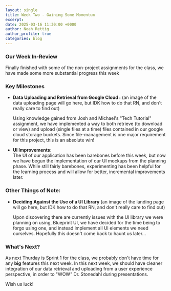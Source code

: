 ```yaml
---
layout: single
title: Week Two - Gaining Some Momentum
excerpt: 
date: 2025-03-16 11:30:00 +0000
author: Noah Rettig
author_profile: true
categories: blog
---
```



### Our Week In-Review

Finally finished with some of the non-project assignments for the class, we have made some more substantial progress this week

### Key Milestones

- **Data Uploading and Retrieval from Google Cloud :**
  (an image of the data uploading page will go here, but IDK how to do that RN, and don't really care to find out)
  
  Using knowledge gained from Josh and Michael's "Tech Tutorial" assignment, we have implemented a way to both retrieve (to download or view) and upload (single files at a time) files contained in our google cloud storage buckets. Since file-management is one major requirement for this project, this is an absolute win!
  
- **UI Improvements:**  
  The UI of our application has been barebones before this week, but now we have begun the implementation of our UI mockups from the planning phase. While still fairly barebones, experimenting has been helpful for the learning process and will allow for better, incremental improvements later.  

### Other Things of Note:

 - **Deciding Against the Use of a UI Library**
   (an image of the landing page will go here, but IDK how to do that RN, and don't really care to find out)
   
   Upon discovering there are currently issues with the UI library we were planning on using, Blueprint UI, we have decided for the time being to forgo using one, and instead implement all UI elements we need ourselves. Hopefully this doesn't come back to haunt us later...

### What's Next?

As next Thurday is Sprint 1 for the class, we probably don't have time for any **big** features this next week. In this next week, we should have cleaner integration of our data retrieval and uploading from a user experience perspective, in order to "WOW" Dr. Stonedahl during presentations.

Wish us luck!

